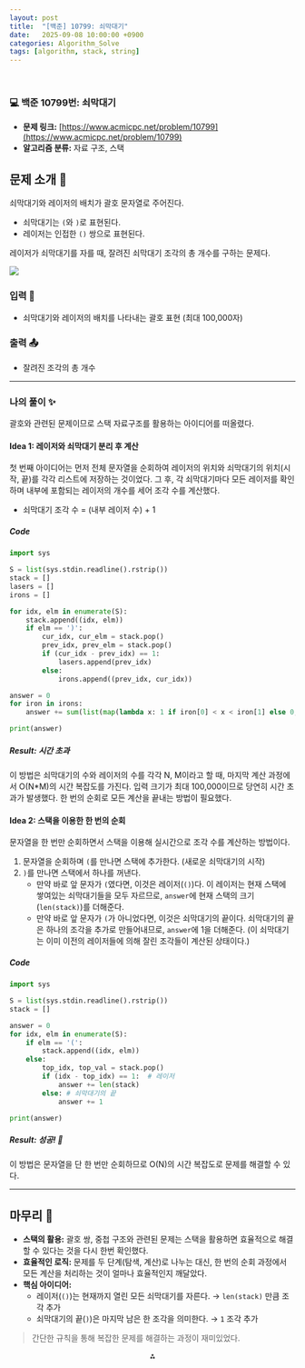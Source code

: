 ```yaml
---
layout: post
title:  "[백준] 10799: 쇠막대기"
date:   2025-09-08 10:00:00 +0900
categories: Algorithm_Solve
tags: [algorithm, stack, string]
---
```


<br>

### 💻 백준 10799번: 쇠막대기

- **문제 링크:** [https://www.acmicpc.net/problem/10799](https://www.acmicpc.net/problem/10799)
- **알고리즘 분류:** 자료 구조, 스택

## 문제 소개 🧐

쇠막대기와 레이저의 배치가 괄호 문자열로 주어진다.

- 쇠막대기는 `(`와 `)`로 표현된다.
- 레이저는 인접한 `()` 쌍으로 표현된다.

레이저가 쇠막대기를 자를 때, 잘려진 쇠막대기 조각의 총 개수를 구하는 문제다.

![](https://onlinejudgeimages.s3-ap-northeast-1.amazonaws.com/problem/10799/1.png)

### 입력 📝

- 쇠막대기와 레이저의 배치를 나타내는 괄호 표현 (최대 100,000자)

### 출력 📤

- 잘려진 조각의 총 개수

---

### 나의 풀이 ✨

괄호와 관련된 문제이므로 스택 자료구조를 활용하는 아이디어를 떠올렸다.

#### Idea 1: 레이저와 쇠막대기 분리 후 계산

첫 번째 아이디어는 먼저 전체 문자열을 순회하여 레이저의 위치와 쇠막대기의 위치(시작, 끝)를 각각 리스트에 저장하는 것이었다. 그 후, 각 쇠막대기마다 모든 레이저를 확인하며 내부에 포함되는 레이저의 개수를 세어 조각 수를 계산했다.

- 쇠막대기 조각 수 = (내부 레이저 수) + 1

##### Code

```python
import sys

S = list(sys.stdin.readline().rstrip())
stack = []
lasers = []
irons = []

for idx, elm in enumerate(S):
    stack.append((idx, elm))
    if elm == ')':
        cur_idx, cur_elm = stack.pop()
        prev_idx, prev_elm = stack.pop()
        if (cur_idx - prev_idx) == 1:
            lasers.append(prev_idx)
        else:
            irons.append((prev_idx, cur_idx))

answer = 0
for iron in irons:
    answer += sum(list(map(lambda x: 1 if iron[0] < x < iron[1] else 0, lasers)))+1

print(answer)
```

##### Result: 시간 초과

이 방법은 쇠막대기의 수와 레이저의 수를 각각 N, M이라고 할 때, 마지막 계산 과정에서 O(N*M)의 시간 복잡도를 가진다. 입력 크기가 최대 100,000이므로 당연히 시간 초과가 발생했다. 한 번의 순회로 모든 계산을 끝내는 방법이 필요했다.

#### Idea 2: 스택을 이용한 한 번의 순회

문자열을 한 번만 순회하면서 스택을 이용해 실시간으로 조각 수를 계산하는 방법이다.

1.  문자열을 순회하며 `(`를 만나면 스택에 추가한다. (새로운 쇠막대기의 시작)
2.  `)`를 만나면 스택에서 하나를 꺼낸다.
    -   만약 바로 앞 문자가 `(`였다면, 이것은 레이저(`()`)다. 이 레이저는 현재 스택에 쌓여있는 쇠막대기들을 모두 자르므로, `answer`에 현재 스택의 크기(`len(stack)`)를 더해준다.
    -   만약 바로 앞 문자가 `(`가 아니었다면, 이것은 쇠막대기의 끝이다. 쇠막대기의 끝은 하나의 조각을 추가로 만들어내므로, `answer`에 1을 더해준다. (이 쇠막대기는 이미 이전의 레이저들에 의해 잘린 조각들이 계산된 상태이다.)

##### Code

```python
import sys

S = list(sys.stdin.readline().rstrip())
stack = []

answer = 0
for idx, elm in enumerate(S):
    if elm == '(':
        stack.append((idx, elm))
    else:
        top_idx, top_val = stack.pop()
        if (idx - top_idx) == 1:  # 레이저
            answer += len(stack)
        else: # 쇠막대기의 끝
            answer += 1

print(answer)
```

##### Result: 성공! 🎉

이 방법은 문자열을 단 한 번만 순회하므로 O(N)의 시간 복잡도로 문제를 해결할 수 있다.

---

## 마무리 🤔

- **스택의 활용:** 괄호 쌍, 중첩 구조와 관련된 문제는 스택을 활용하면 효율적으로 해결할 수 있다는 것을 다시 한번 확인했다.
- **효율적인 로직:** 문제를 두 단계(탐색, 계산)로 나누는 대신, 한 번의 순회 과정에서 모든 계산을 처리하는 것이 얼마나 효율적인지 깨달았다.
- **핵심 아이디어:**
    - 레이저(`()`)는 현재까지 열린 모든 쇠막대기를 자른다. → `len(stack)` 만큼 조각 추가
    - 쇠막대기의 끝(`)`)은 마지막 남은 한 조각을 의미한다. → `1` 조각 추가

> 간단한 규칙을 통해 복잡한 문제를 해결하는 과정이 재미있었다.

<div style="text-align: center">⁂</div>
